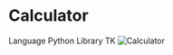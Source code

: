 # Calculator

Language Python
Library TK
![Calculator](https://user-images.githubusercontent.com/71058334/127102148-cbe10ef1-60b5-414d-b635-02a7493c1e23.PNG)

